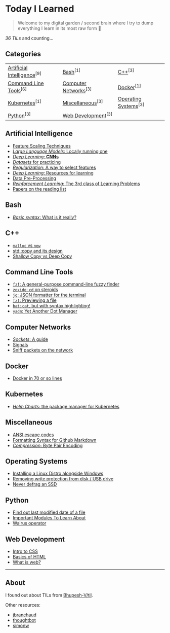 # Today I Learned

> Welcome to my digital garden / second brain where I try to dump everything I learn in its most raw form 🌱

_36 TILs_ and counting...

## Categories

<table align="center"><tbody>
<tr>
<td><a href="#artificial-intelligence">Artificial Intelligence</a><sup>[9]</sup></td>
<td><a href="#bash">Bash</a><sup>[1]</sup></td>
<td><a href="#c++">C++</a><sup>[3]</sup></td>
</tr>
<tr>
<td><a href="#command-line-tools">Command Line Tools</a><sup>[6]</sup></td>
<td><a href="#computer-networks">Computer Networks</a><sup>[3]</sup></td>
<td><a href="#docker">Docker</a><sup>[1]</sup></td>
</tr>
<tr>
<td><a href="#kubernetes">Kubernetes</a><sup>[1]</sup></td>
<td><a href="#miscellaneous">Miscellaneous</a><sup>[3]</sup></td>
<td><a href="#operating-systems">Operating Systems</a><sup>[3]</sup></td>
</tr>
<tr>
<td><a href="#python">Python</a><sup>[3]</sup></td>
<td><a href="#web-development">Web Development</a><sup>[3]</sup></td>
</tr>
</tbody></table>

## Artificial Intelligence

- [Feature Scaling Techniques](./artificial-intelligence/feature-scaling-techniques.md)
- [_Large Language Models_: Locally running one](./artificial-intelligence/locally-run-an-LLM.md)
- [_Deep Learning_: **CNNs**](./artificial-intelligence/conv-neural-networks.md)
- [_Datasets_ for practicing](./artificial-intelligence/useful-datasets-to-learn-ML.md)
- [_Regularization_: A way to select features](./artificial-intelligence/feature-selection.md)
- [_Deep Learning_: Resources for learning](./artificial-intelligence/deep-learning.md)
- [Data Pre-Processing](./artificial-intelligence/data-pre_processing.md)
- [_Reinforcement Learning_: The 3rd class of Learning Problems](./artificial-intelligence/reinforcement-learning.md)
- [Papers on the reading list](./artificial-intelligence/papers-to-read.md)

## Bash

- [_Basic syntax_: What is it really?](./bash/basics.md)

## C++

- [`malloc` vs `new`](./c++/malloc-new.md)
- [std::copy and its design](./c++/copy-and-its-design.md)
- [Shallow Copy vs Deep Copy](./c++/deep-vs-shallow-copy.md)

## Command Line Tools

- [`fzf`: A general-purpose command-line fuzzy finder](./command-line-tools/fzf.md)
- [`zoxide`: `cd` on steroids](./command-line-tools/zoxide.md)
- [`jq`: JSON formatter for the terminal](./command-line-tools/jq.md)
- [`fzf`: Previewing a file](./command-line-tools/fzf-previewing-a-file.md)
- [`bat`: `cat`, but with syntax highlighting!](./command-line-tools/bat.md)
- [`yadm`: Yet Another Dot Manager](./command-line-tools/yadm.md)

## Computer Networks

- [_Sockets_: A guide](./computer-networks/sockets.md)
- [Signals](./computer-networks/signal.md)
- [Sniff packets on the network](./computer-networks/sniff-packets-on-the-network.md)

## Docker

- [Docker in 70 or so lines](./docker/docker-in-70-or-so-lines.md)

## Kubernetes

- [_Helm Charts_: the package manager for Kubernetes](./kubernetes/helm-charts.md)

## Miscellaneous

- [ANSI escape codes](./miscellaneous/ANSI-escape-codes.md)
- [Formatting Syntax for Github Markdown](./miscellaneous/formatting-syntax.md)
- [_Compression_: Byte Pair Encoding](./miscellaneous/byte-pair-encoding.md)

## Operating Systems

- [Installing a Linux Distro alongside Windows](./operating-systems/installing-a-Linux-Distro-alongside-Windows.md)
- [Removing write protection from disk / USB drive](./operating-systems/removing-write-protection-from-disk.md)
- [Never defrag an SSD](./operating-systems/defragging-an-SSD.md)

## Python

- [Find out last modified date of a file](./python/find-out-last-modified-date-of-a-file.md)
- [Important Modules To Learn About](./python/important-modules-to-learn-about.md)
- [Walrus operator](./python/walrus-operator.md)

## Web Development

- [Intro to CSS](./web-development/css.md)
- [Basics of HTML](./web-development/html.md)
- [What is web?](./web-development/web.md)

---

## About

I found out about TILs from [Bhupesh-V/til](https://github.com/Bhupesh-V/til).

Other resources:
- [jbranchaud](https://github.com/jbranchaud/til)
- [thoughtbot](https://github.com/thoughtbot/til)
- [simonw](https://github.com/simonw/til)
